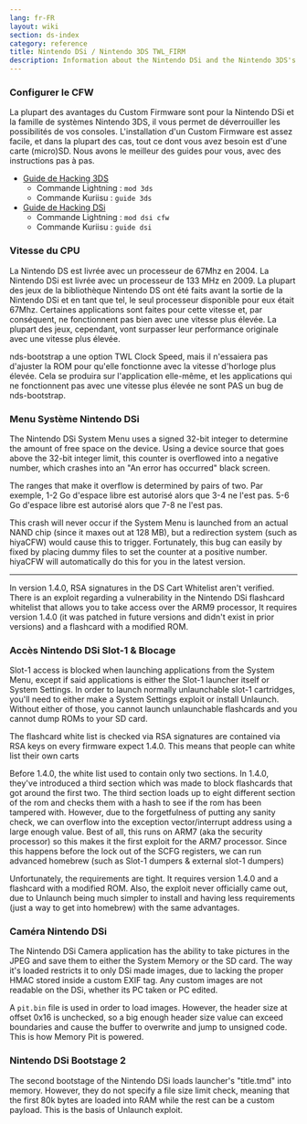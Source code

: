 ```yaml
---
lang: fr-FR
layout: wiki
section: ds-index
category: reference
title: Nintendo DSi / Nintendo 3DS TWL_FIRM
description: Information about the Nintendo DSi and the Nintendo 3DS's TWL_FIRM
---
```


### Configurer le CFW
La plupart des avantages du Custom Firmware sont pour la Nintendo DSi et la famille de systèmes Nintendo 3DS, il vous permet de déverrouiller les possibilités de vos consoles. L'installation d'un Custom Firmware est assez facile, et dans la plupart des cas, tout ce dont vous avez besoin est d'une carte (micro)SD. Nous avons le meilleur des guides pour vous, avec des instructions pas à pas.

- [Guide de Hacking 3DS](https://3ds.hacks.guide)
  - Commande Lightning : `mod 3ds`
  - Commande Kuriisu : `guide 3ds`
- [Guide de Hacking DSi](https://dsi.cfw.guide)
  - Commande Lightning : `mod dsi cfw`
  - Commande Kuriisu : `guide dsi`

### Vitesse du CPU
La Nintendo DS est livrée avec un processeur de 67Mhz en 2004. La Nintendo DSi est livrée avec un processeur de 133 MHz en 2009. La plupart des jeux de la bibliothèque Nintendo DS ont été faits avant la sortie de la Nintendo DSi et en tant que tel, le seul processeur disponible pour eux était 67Mhz. Certaines applications sont faites pour cette vitesse et, par conséquent, ne fonctionnent pas bien avec une vitesse plus élevée. La plupart des jeux, cependant, vont surpasser leur performance originale avec une vitesse plus élevée.

nds-bootstrap a une option TWL Clock Speed, mais il n'essaiera pas d'ajuster la ROM pour qu'elle fonctionne avec la vitesse d'horloge plus élevée. Cela se produira sur l'application elle-même, et les applications qui ne fonctionnent pas avec une vitesse plus élevée ne sont PAS un bug de nds-bootstrap.

### Menu Système Nintendo DSi
The Nintendo DSi System Menu uses a signed 32-bit integer to determine the amount of free space on the device. Using a device source that goes above the 32-bit integer limit, this counter is overflowed into a negative number, which crashes into an "An error has occurred" black screen.

The ranges that make it overflow is determined by pairs of two. Par exemple, 1-2 Go d'espace libre est autorisé alors que 3-4 ne l'est pas. 5-6 Go d'espace libre est autorisé alors que 7-8 ne l'est pas.

This crash will never occur if the System Menu is launched from an actual NAND chip (since it maxes out at 128 MB), but a redirection system (such as hiyaCFW) would cause this to trigger. Fortunately, this bug can easily by fixed by placing dummy files to set the counter at a positive number. hiyaCFW will automatically do this for you in the latest version.

-----

In version 1.4.0, RSA signatures in the DS Cart Whitelist aren't verified. There is an exploit regarding a vulnerability in the Nintendo DSi flashcard whitelist that allows you to take access over the ARM9 processor, It requires version 1.4.0 (it was patched in future versions and didn't exist in prior versions) and a flashcard with a modified ROM.

### Accès Nintendo DSi Slot-1 & Blocage
Slot-1 access is blocked when launching applications from the System Menu, except if said applications is either the Slot-1 launcher itself or System Settings. In order to launch normally unlaunchable slot-1 cartridges, you'll need to either make a System Settings exploit or install Unlaunch. Without either of those, you cannot launch unlaunchable flashcards and you cannot dump ROMs to your SD card.

The flashcard white list is checked via RSA signatures are contained via RSA keys on every firmware expect 1.4.0. This means that people can white list their own carts

Before 1.4.0, the white list used to contain only two sections. In 1.4.0, they've introduced a third section which was made to block flashcards that got around the first two. The third section loads up to eight different section of the rom and checks them with a hash to see if the rom has been tampered with. However, due to the forgetfulness of putting any sanity check, we can overflow into the exception vector/interrupt address using a large enough value. Best of all, this runs on ARM7 (aka the security processor) so this makes it the first exploit for the ARM7 processor. Since this happens before the lock out of the SCFG registers, we can run advanced homebrew (such as Slot-1 dumpers & external slot-1 dumpers)

Unfortunately, the requirements are tight. It requires version 1.4.0 and a flashcard with a modified ROM. Also, the exploit never officially came out, due to Unlaunch being much simpler to install and having less requirements (just a way to get into homebrew) with the same advantages.

### Caméra Nintendo DSi
The Nintendo DSi Camera application has the ability to take pictures in the JPEG and save them to either the System Memory or the SD card. The way it's loaded restricts it to only DSi made images, due to lacking the proper HMAC stored inside a custom EXIF tag. Any custom images are not readable on the DSi, whether its PC taken or PC edited.

A `pit.bin` file is used in order to load images. However, the header size at offset 0x16 is unchecked, so a big enough header size value can exceed boundaries and cause the buffer to overwrite and jump to unsigned code. This is how Memory Pit is powered.

### Nintendo DSi Bootstage 2
The second bootstage of the Nintendo DSi loads launcher's "title.tmd" into memory. However, they do not specify a file size limit check, meaning that the first 80k bytes are loaded into RAM while the rest can be a custom payload. This is the basis of Unlaunch exploit.
